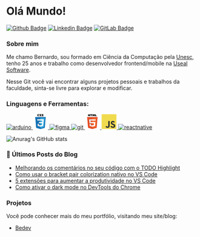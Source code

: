 # Olá Mundo!

[![Github Badge](https://img.shields.io/badge/-Github-000?style=flat-square&logo=Github&logoColor=white&link=https://github.com/b-schmitz)](https://github.com/B-Schmitz)
[![Linkedin Badge](https://img.shields.io/badge/-LinkedIn-blue?style=flat-square&logo=Linkedin&logoColor=white&link=https://www.linkedin.com/in/bernardo-ssantos/)](https://www.linkedin.com/in/bernardo-ssantos/)
[![GitLab Badge](https://img.shields.io/badge/gitlab-%23181717.svg?style=for-the-badge&logo=gitlab&logoColor=white&link=https://gitlab.com/BernardoS/)](https://gitlab.com/BernardoS/)
### Sobre mim
<p>Me chamo Bernardo, sou formado em Ciência da Computação pela <a href="https://www.linkedin.com/in/unesc/">Unesc</a>, tenho 25 anos e trabalho como desenvolvedor frontend/mobile na <a href="https://www.linkedin.com/company/useall-software-ltda">Useal Software</a>.</p>

<p>Nesse Git você vai encontrar alguns projetos pessoais e trabalhos da faculdade, sinta-se livre para explorar e modificar.</p>  
 
### Linguagens e Ferramentas:

<p align="left"> <a href="https://www.arduino.cc/" target="_blank"> <img src="https://cdn.worldvectorlogo.com/logos/arduino-1.svg" alt="arduino" width="40" height="40"/> </a> <a href="https://www.w3schools.com/css/" target="_blank"> <img src="https://raw.githubusercontent.com/devicons/devicon/master/icons/css3/css3-original-wordmark.svg" alt="css3" width="40" height="40"/> </a> <a href="https://www.figma.com/" target="_blank"> <img src="https://www.vectorlogo.zone/logos/figma/figma-icon.svg" alt="figma" width="40" height="40"/> </a> <a href="https://git-scm.com/" target="_blank"> <img src="https://www.vectorlogo.zone/logos/git-scm/git-scm-icon.svg" alt="git" width="40" height="40"/> </a> <a href="https://www.w3.org/html/" target="_blank"> <img src="https://raw.githubusercontent.com/devicons/devicon/master/icons/html5/html5-original-wordmark.svg" alt="html5" width="40" height="40"/> </a> <a href="https://developer.mozilla.org/en-US/docs/Web/JavaScript" target="_blank"> <img src="https://raw.githubusercontent.com/devicons/devicon/master/icons/javascript/javascript-original.svg" alt="javascript" width="40" height="40"/> </a> <a href="https://reactnative.dev/" target="_blank"> <img src="https://svgur.com/i/fnx.svg" alt="reactnative" width="40" height="40"/> </a> </p>

![Anurag's GitHub stats](https://github-readme-stats.vercel.app/api?username=b-schmitz&show_icons=true&theme=dark)

### 📕 Últimos Posts do Blog

<!-- BLOG:START -->
- [Melhorando os comentários no seu código com o TODO Highlight](https://bedev.xyz/blog/index.php/2021/10/28/melhorando-os-comentarios-no-seu-codigo-com-o-todo-highlight/)
- [Como usar o bracket pair colorization nativo no VS Code](https://bedev.xyz/blog/index.php/2021/09/29/como-usar-o-bracket-pair-colorization-nativo-no-vs-code/)
- [5 extensões para aumentar a produtividade no VS Code](https://bedev.xyz/blog/index.php/2021/08/28/5-extensoes-para-aumentar-a-produtividade-no-vs-code/)
- [Como ativar o dark mode no DevTools do Chrome](https://bedev.xyz/blog/index.php/2021/08/26/como-ativar-dark-mode-no-devtools-do-chrome/)
<!-- BLOG:END -->

### Projetos

Você pode conhecer mais do meu portfólio, visitando meu site/blog:
- [Bedev](https://bedev.xyz/)

